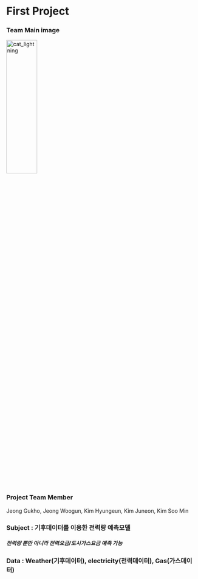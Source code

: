 # First Project
### Team Main image 
<img src="!https://github.com/GUKHOJeong/EST_Project/blob/main/First_Project/energy_consumption_prediction/image/cat_lightning.png" width="40%" height="30%" title="px(픽셀) 크기 설정" alt="cat_lightning"></img>

### Project Team Member 
 Jeong Gukho, Jeong Woogun, Kim Hyungeun, Kim Juneon, Kim Soo Min 

### Subject : 기후데이터를 이용한 전력량 예측모델
##### 전력량 뿐만 아니라 전력요금/도시가스요금 예측 가능 

### Data : Weather(기후데이터), electricity(전력데이터), Gas(가스데이터)
#####
